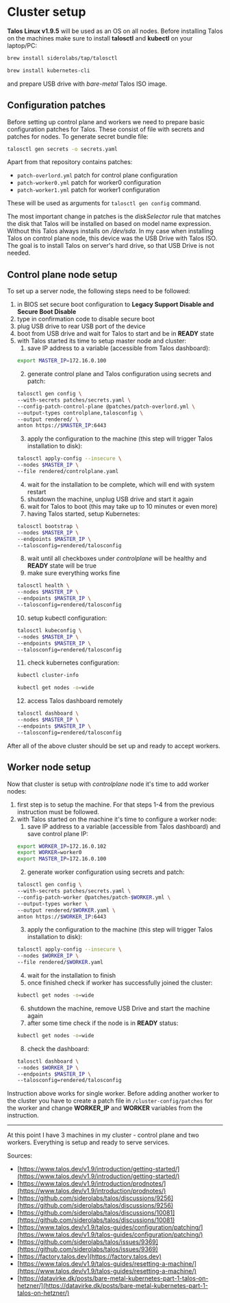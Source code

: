 # Cluster setup

**Talos Linux v1.9.5** will be used as an OS on all nodes. Before installing Talos on the machines make sure to install **talosctl** and **kubectl** on your laptop/PC:
```bash
brew install siderolabs/tap/talosctl
```
```bash
brew install kubernetes-cli
```
and prepare USB drive with *bare-metal* Talos ISO image.

## Configuration patches

Before setting up control plane and workers we need to prepare basic configuration patches for Talos. These consist of file with secrets and patches for nodes. To generate secret bundle file:
```bash
talosctl gen secrets -o secrets.yaml
```
Apart from that repository contains patches:

* `patch-overlord.yml` patch for control plane configuration
* `patch-worker0.yml` patch for worker0 configuration
* `patch-worker1.yml` patch for worker1 configuration

These will be used as arguments for `talosctl gen config` command.

The most important change in patches is the *diskSelector* rule that matches the disk that Talos will be installed on based on model name expression. Without this Talos always installs on */dev/sda*. In my case when installing Talos on control plane node, this device was the USB Drive with Talos ISO. The goal is to install Talos on server's hard drive, so that USB Drive is not needed.

## Control plane node setup

To set up a server node, the following steps need to be followed:

1. in BIOS set secure boot configuration to **Legacy Support Disable and Secure Boot Disable**
2. type in confirmation code to disable secure boot
3. plug USB drive to rear USB port of the device
4. boot from USB drive and wait for Talos to start and be in **READY** state
5. with Talos started its time to setup master node and cluster:
    1. save IP address to a variable (accessible from Talos dashboard):
    ```bash
    export MASTER_IP=172.16.0.100
    ```
    2. generate control plane and Talos configuration using secrets and patch:
    ```bash
    talosctl gen config \
    --with-secrets patches/secrets.yaml \
    --config-patch-control-plane @patches/patch-overlord.yml \
    --output-types controlplane,talosconfig \
    --output rendered/ \
    anton https://$MASTER_IP:6443
    ```
    3. apply the configuration to the machine (this step will trigger Talos installation to disk):
    ```bash
    talosctl apply-config --insecure \
    --nodes $MASTER_IP \
    --file rendered/controlplane.yaml
    ```
    4. wait for the installation to be complete, which will end with system restart
    5. shutdown the machine, unplug USB drive and start it again
    6. wait for Talos to boot (this may take up to 10 minutes or even more)
    7. having Talos started, setup Kubernetes:
    ```bash
    talosctl bootstrap \
    --nodes $MASTER_IP \
    --endpoints $MASTER_IP \
    --talosconfig=rendered/talosconfig
    ```
    8. wait until all checkboxes under *controlplane* will be healthy and **READY** state will be true
    9.  make sure everything works fine
    ```bash
    talosctl health \
    --nodes $MASTER_IP \
    --endpoints $MASTER_IP \
    --talosconfig=rendered/talosconfig
    ```
    10. setup kubectl configuration:
    ```bash
    talosctl kubeconfig \
    --nodes $MASTER_IP \
    --endpoints $MASTER_IP \
    --talosconfig=rendered/talosconfig
    ```
    11. check kubernetes configuration:
    ```bash
    kubectl cluster-info
    ```
    ```bash
    kubectl get nodes -o=wide
    ```
    12. access Talos dashboard remotely
    ```bash
    talosctl dashboard \
    --nodes $MASTER_IP \
    --endpoints $MASTER_IP \
    --talosconfig=rendered/talosconfig
    ```

After all of the above cluster should be set up and ready to accept workers.

## Worker node setup

Now that cluster is setup with *controlplane* node it's time to add worker nodes:

1. first step is to setup the machine. For that steps 1-4 from the previous instruction must be followed.
2. with Talos started on the machine it's time to configure a worker node:
    1. save IP address to a variable (accessible from Talos dashboard) and save control plane IP:
    ```bash
    export WORKER_IP=172.16.0.102
    export WORKER=worker0
    export MASTER_IP=172.16.0.100
    ```
    2. generate worker configuration using secrets and patch:
    ```bash
    talosctl gen config \
    --with-secrets patches/secrets.yaml \
    --config-patch-worker @patches/patch-$WORKER.yml \
    --output-types worker \
    --output rendered/$WORKER.yaml \
    anton https://$WORKER_IP:6443
    ```
    3. apply the configuration to the machine (this step will trigger Talos installation to disk):
    ```bash
    talosctl apply-config --insecure \
    --nodes $WORKER_IP \
    --file rendered/$WORKER.yaml
    ```
    4. wait for the installation to finish
    5. once finished check if worker has successfully joined the cluster:
    ```bash
    kubectl get nodes -o=wide
    ```
    6. shutdown the machine, remove USB Drive and start the machine again
    7. after some time check if the node is in **READY** status:
    ```bash
    kubectl get nodes -o=wide
    ```
    8. check the dashboard:
    ```bash
    talosctl dashboard \
    --nodes $WORKER_IP \
    --endpoints $MASTER_IP \
    --talosconfig=rendered/talosconfig 
    ```

Instruction above works for single worker. Before adding another worker to the cluster you have to create a patch file 
in `/cluster-config/patches` for the worker and change **WORKER_IP** and **WORKER** variables from the instruction.

-----   

At this point I have 3 machines in my cluster - control plane and two workers. Everything is setup and ready to serve services.

Sources:

* [https://www.talos.dev/v1.9/introduction/getting-started/](https://www.talos.dev/v1.9/introduction/getting-started/)
* [https://www.talos.dev/v1.9/introduction/prodnotes/](https://www.talos.dev/v1.9/introduction/prodnotes/)
* [https://github.com/siderolabs/talos/discussions/9256](https://github.com/siderolabs/talos/discussions/9256)
* [https://github.com/siderolabs/talos/discussions/10081](https://github.com/siderolabs/talos/discussions/10081)
* [https://www.talos.dev/v1.9/talos-guides/configuration/patching/](https://www.talos.dev/v1.9/talos-guides/configuration/patching/)
* [https://github.com/siderolabs/talos/issues/9369](https://github.com/siderolabs/talos/issues/9369)
* [https://factory.talos.dev](https://factory.talos.dev)
* [https://www.talos.dev/v1.9/talos-guides/resetting-a-machine/](https://www.talos.dev/v1.9/talos-guides/resetting-a-machine/)
* [https://datavirke.dk/posts/bare-metal-kubernetes-part-1-talos-on-hetzner/](https://datavirke.dk/posts/bare-metal-kubernetes-part-1-talos-on-hetzner/)
